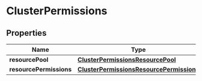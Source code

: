 

# ClusterPermissions

## Properties

Name | Type | Description | Notes
------------ | ------------- | ------------- | -------------
**resourcePool** | [**ClusterPermissionsResourcePool**](ClusterPermissionsResourcePool.md) |  |  [optional]
**resourcePermissions** | [**ClusterPermissionsResourcePermissions**](ClusterPermissionsResourcePermissions.md) |  |  [optional]



